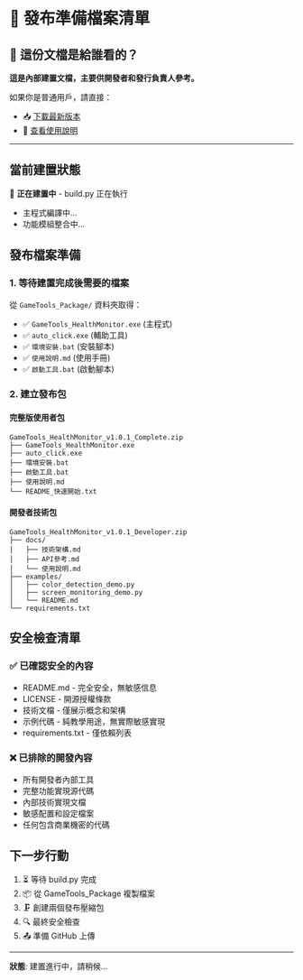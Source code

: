 # 🚀 發布準備檔案清單

## 📖 這份文檔是給誰看的？

**這是內部建置文檔，主要供開發者和發行負責人參考。**

如果你是普通用戶，請直接：
- 📥 [下載最新版本](../releases/latest)
- 📖 [查看使用說明](../docs/使用說明.md)

---

## 當前建置狀態

🔄 **正在建置中** - build.py 正在執行
- 主程式編譯中...
- 功能模組整合中...

## 發布檔案準備

### 1. 等待建置完成後需要的檔案

從 `GameTools_Package/` 資料夾取得：
- ✅ `GameTools_HealthMonitor.exe` (主程式)
- ✅ `auto_click.exe` (輔助工具)
- ✅ `環境安裝.bat` (安裝腳本)
- ✅ `使用說明.md` (使用手冊)
- ✅ `啟動工具.bat` (啟動腳本)

### 2. 建立發布包

#### 完整版使用者包
```
GameTools_HealthMonitor_v1.0.1_Complete.zip
├── GameTools_HealthMonitor.exe
├── auto_click.exe
├── 環境安裝.bat
├── 啟動工具.bat
├── 使用說明.md
└── README_快速開始.txt
```

#### 開發者技術包
```
GameTools_HealthMonitor_v1.0.1_Developer.zip
├── docs/
│   ├── 技術架構.md
│   ├── API參考.md
│   └── 使用說明.md
├── examples/
│   ├── color_detection_demo.py
│   ├── screen_monitoring_demo.py
│   └── README.md
└── requirements.txt
```

## 安全檢查清單

### ✅ 已確認安全的內容
- README.md - 完全安全，無敏感信息
- LICENSE - 開源授權條款
- 技術文檔 - 僅展示概念和架構
- 示例代碼 - 純教學用途，無實際敏感實現
- requirements.txt - 僅依賴列表

### ❌ 已排除的開發內容
- 所有開發者內部工具
- 完整功能實現源代碼
- 內部技術實現文檔
- 敏感配置和設定檔案
- 任何包含商業機密的代碼

## 下一步行動

1. ⏳ 等待 build.py 完成
2. 📦 從 GameTools_Package 複製檔案
3. 🗜️ 創建兩個發布壓縮包
4. 🔍 最終安全檢查
5. 📤 準備 GitHub 上傳

---
**狀態**: 建置進行中，請稍候...